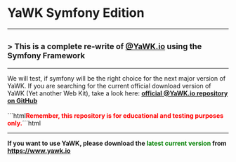 <h1>YaWK Symfony Edition</h1>
<hr>
<h2><small> > This is a complete re-write of <a href="https://www.github.com/YaWK/yawk.io/">@YaWK.io</a> using the Symfony Framework</small></h2>
<hr>
We will test, if symfony will be the right choice for the next major version of YaWK. If you are searching for the current official download version of YaWK (Yet another Web Kit), take a look here: <a href="https://www.github.com/YaWK/yawk.io"><b>official @YaWK.io repository on GitHub</b></a>
<br><br>
```html<b style="color:red;">Remember, this repository is for educational and testing purposes only.</b>´´´html
<hr>
<p><b>If you want to use YaWK, please download the <span style="color:green;">latest current version</span> from <a href="https://www.yawk.io">https://www.yawk.io</a></b></p>


